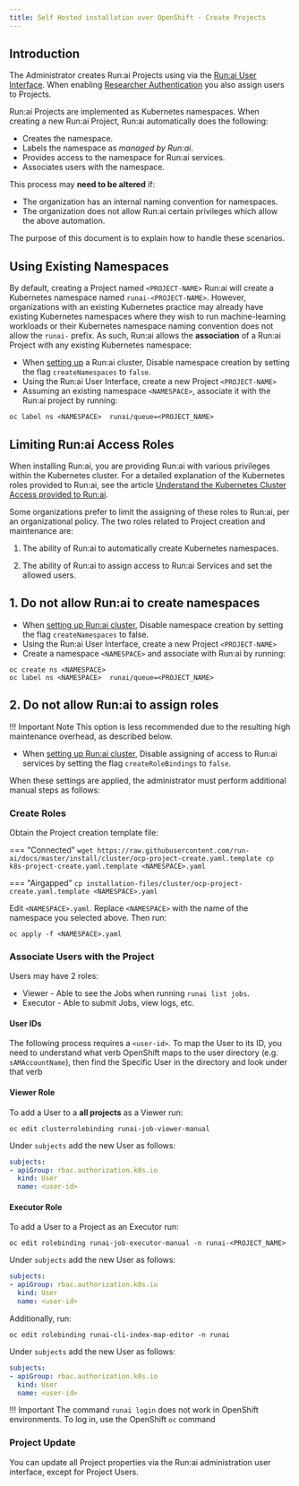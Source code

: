 ```yaml
---
title: Self Hosted installation over OpenShift - Create Projects
---
```


## Introduction

The Administrator creates Run:ai Projects using via the [Run:ai User Interface](../../../../admin-ui-setup/project-setup/#create-a-new-project). When enabling [Researcher Authentication](../../authentication/researcher-authentication.md) you also assign users to Projects.

Run:ai Projects are implemented as Kubernetes namespaces. When creating a new Run:ai Project, Run:ai automatically does the following:

* Creates the namespace.
* Labels the namespace as _managed by Run:ai_.
* Provides access to the namespace for Run:ai services.
* Associates users with the namespace. 

This process may __need to be altered__ if:

* The organization has an internal naming convention for namespaces. 
* The organization does not allow Run:ai certain privileges which allow the above automation.

The purpose of this document is to explain how to handle these scenarios.


## Using Existing Namespaces

By default, creating a Project named `<PROJECT-NAME>` Run:ai will create a Kubernetes namespace named `runai-<PROJECT-NAME>`.  However, organizations with an existing Kubernetes practice may already have existing Kubernetes namespaces where they wish to run machine-learning workloads or their Kubernetes namespace naming convention does not allow the `runai-` prefix. As such, Run:ai allows the __association__ of a Run:ai Project with any existing Kubernetes namespace:

* When [setting up](cluster.md) a Run:ai cluster, Disable namespace creation by setting the flag `createNamespaces` to `false`.
* Using the Run:ai User Interface, create a new Project `<PROJECT-NAME>`
* Assuming an existing namespace `<NAMESPACE>`, associate it with the Run:ai project by running:

```
oc label ns <NAMESPACE>  runai/queue=<PROJECT_NAME>
```


## Limiting Run:ai Access Roles 

When installing Run:ai, you are providing Run:ai with various privileges within the Kubernetes cluster. For a detailed explanation of the Kubernetes roles provided to Run:ai, see the article [Understand the Kubernetes Cluster Access provided to Run:ai](../../config/access-roles.md).

Some organizations prefer to limit the assigning of these roles to Run:ai, per an organizational policy. The two roles related to Project creation and maintenance are:

1. The ability of Run:ai to automatically create Kubernetes namespaces.

2. The ability of Run:ai to assign access to Run:ai Services and set the allowed users. 

## 1. Do not allow Run:ai to create namespaces

* When [setting up Run:ai cluster](cluster.md), Disable namespace creation by setting the flag `createNamespaces` to false.
* Using the Run:ai User Interface, create a new Project `<PROJECT-NAME>`
* Create a namespace `<NAMESPACE>` and associate with Run:ai by running:

```
oc create ns <NAMESPACE> 
oc label ns <NAMESPACE>  runai/queue=<PROJECT_NAME>
```

## 2. Do not allow Run:ai to assign roles 

!!! Important Note
    This option is less recommended due to the resulting high maintenance overhead, as described below. 

* When [setting up Run:ai cluster](cluster.md), Disable assigning of access to Run:ai services by setting the flag  `createRoleBindings` to `false`.


 When these settings are applied, the administrator must perform additional manual steps as follows:

### Create Roles

Obtain the Project creation template file:

=== "Connected" 
    ```
    wget https://raw.githubusercontent.com/run-ai/docs/master/install/cluster/ocp-project-create.yaml.template
    cp k8s-project-create.yaml.template <NAMESPACE>.yaml
    ```

=== "Airgapped"
    ```
    cp installation-files/cluster/ocp-project-create.yaml.template <NAMESPACE>.yaml
    ```

Edit `<NAMESPACE>.yaml`. Replace `<NAMESPACE>` with the name of the namespace you selected above. Then run:

```
oc apply -f <NAMESPACE>.yaml
```

### Associate Users with the Project 

Users may have 2 roles:

* Viewer - Able to see the Jobs when running `runai list jobs`.
* Executor - Able to submit Jobs, view logs, etc. 

#### User IDs

The following process requires a `<user-id>`. To map the User to its ID, you need to understand what verb OpenShift maps to the user directory (e.g. `sAMAccountName`), then find the Specific User in the directory and look under that verb

#### Viewer Role

To add a User to a __all projects__ as a Viewer run: 

```
oc edit clusterrolebinding runai-job-viewer-manual
```

Under `subjects` add the new User as follows:

``` YAML
subjects:
- apiGroup: rbac.authorization.k8s.io
  kind: User
  name: <user-id>
```

#### Executor Role

To add a User to a Project as an Executor run: 

```
oc edit rolebinding runai-job-executor-manual -n runai-<PROJECT_NAME>
```

Under `subjects` add the new User as follows:


``` YAML
subjects:
- apiGroup: rbac.authorization.k8s.io
  kind: User
  name: <user-id>
```

Additionally, run:

```
oc edit rolebinding runai-cli-index-map-editor -n runai
```

Under `subjects` add the new User as follows:


``` YAML
subjects:
- apiGroup: rbac.authorization.k8s.io
  kind: User
  name: <user-id>
```

!!! Important 
    The command `runai login` does not work in OpenShift environments. To log in, use the OpenShift `oc` command
### Project Update

You can update all Project properties via the Run:ai administration user interface, except for Project Users.


